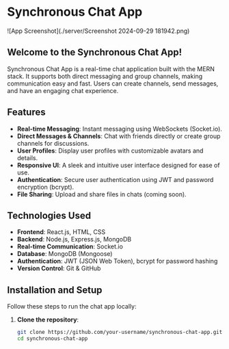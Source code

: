 # Synchronous Chat App

![App Screenshot](./server/Screenshot 2024-09-29 181942.png)

## Welcome to the Synchronous Chat App!

Synchronous Chat App is a real-time chat application built with the MERN stack. It supports both direct messaging and group channels, making communication easy and fast. Users can create channels, send messages, and have an engaging chat experience.

## Features
- **Real-time Messaging**: Instant messaging using WebSockets (Socket.io).
- **Direct Messages & Channels**: Chat with friends directly or create group channels for discussions.
- **User Profiles**: Display user profiles with customizable avatars and details.
- **Responsive UI**: A sleek and intuitive user interface designed for ease of use.
- **Authentication**: Secure user authentication using JWT and password encryption (bcrypt).
- **File Sharing**: Upload and share files in chats (coming soon).

## Technologies Used
- **Frontend**: React.js, HTML, CSS
- **Backend**: Node.js, Express.js, MongoDB
- **Real-time Communication**: Socket.io
- **Database**: MongoDB (Mongoose)
- **Authentication**: JWT (JSON Web Token), bcrypt for password hashing
- **Version Control**: Git & GitHub

## Installation and Setup
Follow these steps to run the chat app locally:

1. **Clone the repository**:
   ```bash
   git clone https://github.com/your-username/synchronous-chat-app.git
   cd synchronous-chat-app

